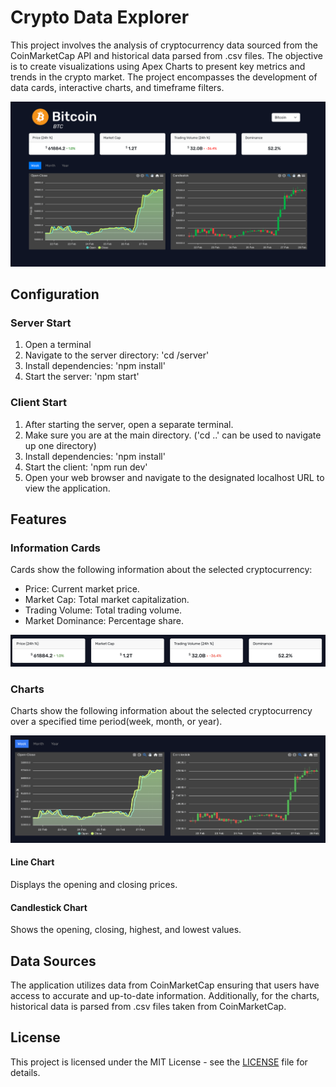 # Crypto Data Explorer

This project involves the analysis of cryptocurrency data sourced from the CoinMarketCap API and historical data parsed from .csv files. The objective is to create visualizations using Apex Charts to present key metrics and trends in the crypto market. The project encompasses the development of data cards, interactive charts, and timeframe filters.

![Landing Page](./example-images/landing-page.png)

## Configuration

### Server Start

1. Open a terminal
2. Navigate to the server directory: 'cd /server'
3. Install dependencies: 'npm install'
4. Start the server: 'npm start'

### Client Start

1. After starting the server, open a separate terminal.
2. Make sure you are at the main directory. ('cd ..' can be used to navigate up one directory)
3. Install dependencies: 'npm install'
4. Start the client: 'npm run dev'
5. Open your web browser and navigate to the designated localhost URL to view the application.

## Features

### Information Cards

Cards show the following information about the selected cryptocurrency:

- Price: Current market price.
- Market Cap: Total market capitalization.
- Trading Volume: Total trading volume.
- Market Dominance: Percentage share.

![Data Cards](./example-images/data-cards.png)

### Charts

Charts show the following information about the selected cryptocurrency over a specified time period(week, month, or year).

![Charts](./example-images/charts.png)

#### Line Chart

Displays the opening and closing prices.

#### Candlestick Chart

Shows the opening, closing, highest, and lowest values.

## Data Sources

The application utilizes data from CoinMarketCap ensuring that users have access to accurate and up-to-date information. Additionally, for the charts, historical data is parsed from .csv files taken from CoinMarketCap.

## License

This project is licensed under the MIT License - see the [LICENSE](LICENSE) file for details.
